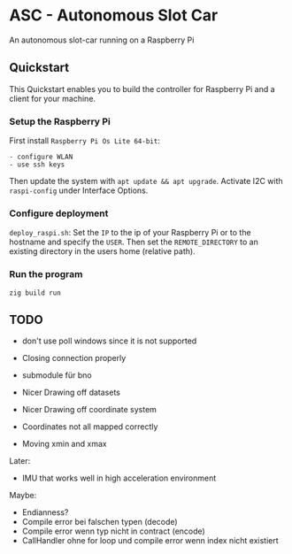 # ASC - Autonomous Slot Car

An autonomous slot-car running on a Raspberry Pi

## Quickstart

This Quickstart enables you to build the controller for Raspberry Pi and a client for your machine.

### Setup the Raspberry Pi

First install `Raspberry Pi Os Lite 64-bit`: 

    - configure WLAN
    - use ssh keys

Then update the system with `apt update && apt upgrade`.
Activate I2C with `raspi-config` under Interface Options.

### Configure deployment

`deploy_raspi.sh`: Set the `IP` to the ip of your Raspberry Pi or to the hostname and specify the `USER`.
Then set the `REMOTE_DIRECTORY` to an existing directory in the users home (relative path).

### Run the program

`zig build run`

## TODO

- don't use poll windows since it is not supported
- Closing connection properly
- submodule für bno

- Nicer Drawing off datasets
- Nicer Drawing off coordinate system
- Coordinates not all mapped correctly
- Moving xmin and xmax

Later:
- IMU that works well in high acceleration environment

Maybe:
- Endianness?
- Compile error bei falschen typen (decode)
- Compile error wenn typ nicht in contract (encode)
- CallHandler ohne for loop und compile error wenn index nicht existiert
